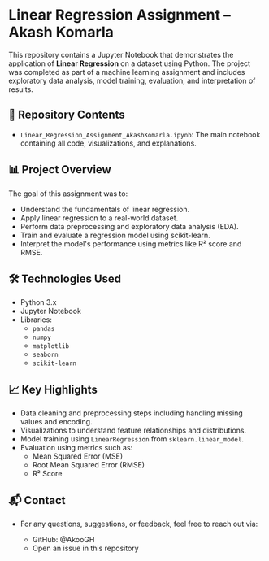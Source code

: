 # Linear Regression Assignment – Akash Komarla

This repository contains a Jupyter Notebook that demonstrates the application of **Linear Regression** on a dataset using Python. The project was completed as part of a machine learning assignment and includes exploratory data analysis, model training, evaluation, and interpretation of results.

## 📁 Repository Contents

- `Linear_Regression_Assignment_AkashKomarla.ipynb`: The main notebook containing all code, visualizations, and explanations.

## 📊 Project Overview

The goal of this assignment was to:
- Understand the fundamentals of linear regression.
- Apply linear regression to a real-world dataset.
- Perform data preprocessing and exploratory data analysis (EDA).
- Train and evaluate a regression model using scikit-learn.
- Interpret the model's performance using metrics like R² score and RMSE.

## 🛠️ Technologies Used

- Python 3.x
- Jupyter Notebook
- Libraries:
  - `pandas`
  - `numpy`
  - `matplotlib`
  - `seaborn`
  - `scikit-learn`

## 📈 Key Highlights

- Data cleaning and preprocessing steps including handling missing values and encoding.
- Visualizations to understand feature relationships and distributions.
- Model training using `LinearRegression` from `sklearn.linear_model`.
- Evaluation using metrics such as:
  - Mean Squared Error (MSE)
  - Root Mean Squared Error (RMSE)
  - R² Score

## 📬 Contact

- For any questions, suggestions, or feedback, feel free to reach out via:

  - GitHub: @AkooGH
  - Open an issue in this repository


